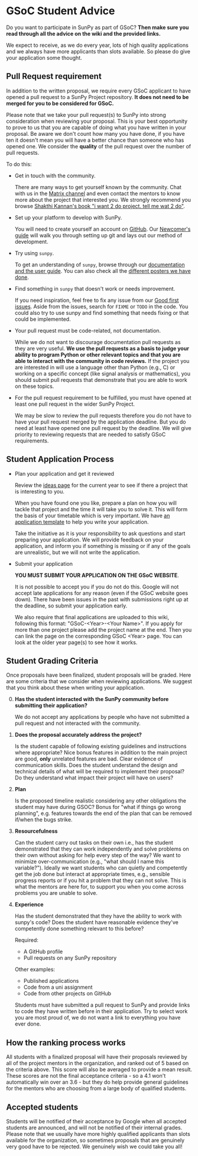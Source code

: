 # GSoC Student Advice

Do you want to participate in SunPy as part of GSoC?
**Then make sure you read through all the advice on the wiki and the provided links.**

We expect to receive, as we do every year, lots of high quality applications and we always have more applicants than slots available.
So please do give your application some thought.

## Pull Request requirement

In addition to the written proposal, we require every GSoC applicant to have opened a pull request to a SunPy Project repository.
**It does not need to be merged for you to be considered for GSoC.**

Please note that we take your pull request(s) to SunPy into strong consideration when reviewing your proposal.
This is your best opportunity to prove to us that you are capable of doing what you have written in your proposal.
Be aware we don't count how many you have done, if you have ten it doesn't mean you will have a better chance than someone who has opened one. We consider the **quality** of the pull request over the number of pull requests.

To do this:

* Get in touch with the community.

  There are many ways to get yourself known by the community.
  Chat with us in the [Matrix channel](https://app.element.io/#/room/#sunpy:openastronomy.org) and even contact the mentors to know more about the project that interested you.
  We strongly recommend you browse [Shakthi Kannan's book "i want 2 do project. tell me wat 2 do"](http://shakthimaan.com/downloads/book/chapter1.pdf).

* Set up your platform to develop with SunPy.

  You will need to create yourself an account on [GitHub](https://github.com).
  Our [Newcomer's guide](https://docs.sunpy.org/en/latest/dev_guide/contents/newcomers.html) will walk you through setting up git and lays out our method of development.

* Try using `sunpy`.

  To get an understanding of `sunpy`, browse through our [documentation and the user guide](https://docs.sunpy.org/en/stable/guide/index.html).
  You can also check all the [different posters we have done](https://figshare.com/search?q=sunpy&quick=1).

* Find something in `sunpy` that doesn't work or needs improvement.

  If you need inspiration, feel free to fix any issue from our [Good first issues](https://github.com/sunpy/sunpy/issues?q=is%3Aissue+is%3Aopen+sort%3Aupdated-desc+label%3A%22Good+First+Issue%22).
  Aside from the issues, search for `FIXME` or `TODO` in the code.
  You could also try to use sunpy and find something that needs fixing or that could be implemented.

* Your pull request must be code-related, not documentation.

  While we do not want to discourage documentation pull requests as they are very useful.
  **We use the pull requests as a basis to judge your ability to program Python or other relevant topics and that you are able to interact with the community in code reviews.**
  If the project you are interested in will use a language other than Python (e.g., C) or working on a specific concept (like signal analysis or mathematics), you should submit pull requests that demonstrate that you are able to work on these topics.

* For the pull request requirement to be fulfilled, you must have opened at least one pull request in the wider SunPy Project.

  We may be slow to review the pull requests therefore you do not have to have your pull request merged by the application deadline.
  But you do need at least have opened one pull request by the deadline.
  We will give priority to reviewing requests that are needed to satisfy GSoC requirements.

## Student Application Process

* Plan your application and get it reviewed

    Review the [ideas page](https://openastronomy.org/gsoc/) for the current year to see if there a project that is interesting to you.

    When you have found one you like, prepare a plan on how you will tackle that project and the time it will take you to solve it.
    This will form the basis of your timetable which is very important.
    We have [an application template](https://github.com/sunpy/sunpy/wiki/GSoC%3A-Student-Application-Template) to help you write your application.

    Take the initiative as it is your responsibility to ask questions and start preparing your application.
    We will provide feedback on your application, and inform you if something is missing or if any of the goals are unrealistic, but we will not write the application.

* Submit your application

    **YOU MUST SUBMIT YOUR APPLICATION ON THE GSoC WEBSITE**.

    It is not possible to accept you if you do not do this.
    Google will not accept late applications for any reason (even if the GSoC website goes down).
    There have been issues in the past with submissions right up at the deadline, so submit your application early.

    We also require that final applications are uploaded to this wiki, following this format: "GSoC-\<Year\>-\<Your Name\>".
    If you apply for more than one project please add the project name at the end.
    Then you can link the page on the corresponding GSoC \<Year\> page.
    You can look at the older year page(s) to see how it works.

## Student Grading Criteria

Once proposals have been finalized, student proposals will be graded.
Here are some criteria that we consider when reviewing applications.
We suggest that you think about these when writing your application.

0. **Has the student interacted with the SunPy community before submitting their application?**

    We do not accept any applications by people who have not submitted a pull request and not interacted with the community.

1. **Does the proposal accurately address the project?**

    Is the student capable of following existing guidelines and instructions where appropriate?
    Nice bonus features in addition to the main project are good, **only** unrelated features are bad.
    Clear evidence of communication skills.
    Does the student understand the design and technical details of what will be required to implement their proposal?
    Do they understand what impact their project will have on users?

2. **Plan**

    Is the proposed timeline realistic considering any other obligations the student may have during GSOC?
    Bonus for "what if things go wrong planning", e.g. features towards the end of the plan that can be removed if/when the bugs strike.

3. **Resourcefulness**

    Can the student carry out tasks on their own i.e., has the student demonstrated that they can work independently and solve problems on their own without asking for help every step of the way?
    We want to minimize over-communication (e.g., "what should I name this variable?").
    Ideally we want students who can quietly and competently get the job done but interact at appropriate times, e.g., sensible progress reports or if you hit a problem that they can not solve.
    This is what the mentors are here for, to support you when you come across problems you are unable to solve.

4. **Experience**

    Has the student demonstrated that they have the ability to work with sunpy's code?
    Does the student have reasonable evidence they've competently done something relevant to this before?

    Required:
    * A GitHub profile
    * Pull requests on any SunPy repository

    Other examples:
    * Published applications
    * Code from a uni assignment
    * Code from other projects on GitHub

    Students must have submitted a pull request to SunPy and provide links to code they have written before in their application.
    Try to select work you are most proud of, we do not want a link to everything you have ever done.

## How the ranking process works

All students with a finalized proposal will have their proposals reviewed by all of the project mentors in the organization, and ranked out of 5 based on the criteria above.
This score will also be averaged to provide a mean result.
These scores are not the final acceptance criteria - so a 4.1 won't automatically win over an 3.6 - but they do help provide general guidelines for the mentors who are choosing from a large body of qualified students.

## Accepted students

Students will be notified of their acceptance by Google when all accepted students are announced, and will not be notified of their internal grades.
Please note that we usually have more highly qualified applicants than slots available for the organization, so sometimes proposals that are genuinely very good have to be rejected.
We genuinely wish we could take you all!
